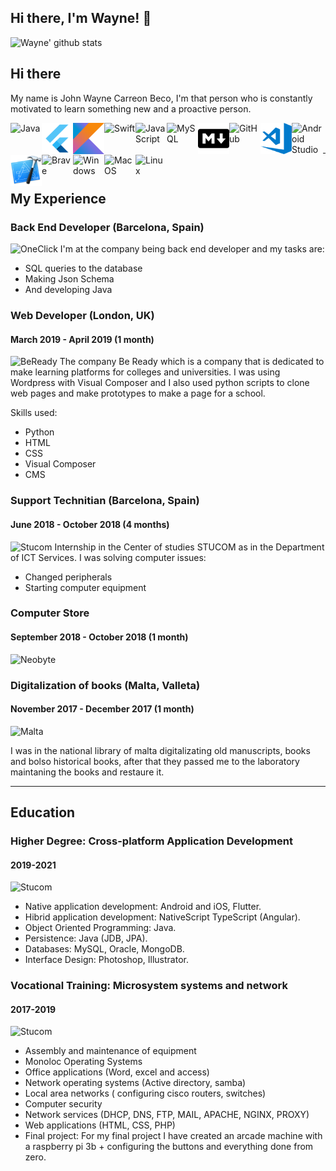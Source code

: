 ## Hi there, I'm Wayne! 👋

![Wayne' github stats](https://github-readme-stats.vercel.app/api?username=jwayne03&count_private=true&show_icons=true&theme=nord)


## Hi there

My name is John Wayne Carreon Beco, I'm that person who is constantly motivated to learn something new and a proactive person.


<img align="left" alt="Java" width="50px" src="https://devicon.dev/devicon.git/icons/java/java-original.svg" />
<img align="left" alt="Flutter" width="50px" src="https://raw.githubusercontent.com/github/explore/80688e429a7d4ef2fca1e82350fe8e3517d3494d/topics/flutter/flutter.png" />
<img align="left" alt="Kotlin" width="50px" src="https://raw.githubusercontent.com/github/explore/80688e429a7d4ef2fca1e82350fe8e3517d3494d/topics/kotlin/kotlin.png" />
<img align="left" alt="Swift" width="50px" src="https://devicon.dev/devicon.git/icons/swift/swift-original.svg" />
<!-- <img align="left" alt="Python" width="50px" src="https://devicon.dev/devicon.git/icons/python/python-original.svg" /> -->
<!-- <img align="left" alt="C" width="50px" src="https://devicon.dev/devicon.git/icons/c/c-original.svg" /> -->
<img align="left" alt="JavaScript" width="50px" src="https://devicon.dev/devicon.git/icons/javascript/javascript-original.svg" />
<img align="left" alt="MySQL" width="50px" src="https://devicon.dev/devicon.git/icons/mysql/mysql-original.svg" />
<!-- <img align="left" alt="PostgtreSQL" width="50px" src="https://devicon.dev/devicon.git/icons/postgresql/postgresql-plain.svg" /> -->
<img align="left" alt="Markdown" width="50px" src="https://raw.githubusercontent.com/github/explore/80688e429a7d4ef2fca1e82350fe8e3517d3494d/topics/markdown/markdown.png" />
<img align="left" alt="GitHub" width="50px" src="https://devicon.dev/devicon.git/icons/github/github-original.svg" />
<img align="left" alt="Visual Studio Code" width="50px" src="https://raw.githubusercontent.com/github/explore/80688e429a7d4ef2fca1e82350fe8e3517d3494d/topics/visual-studio-code/visual-studio-code.png" />
<img align="left" alt="Android Studio" width="50px" src="https://devicon.dev/devicon.git/icons/android/android-plain.svg" />
<img align="left" alt="XCode" width="50px" src="https://raw.githubusercontent.com/github/explore/80688e429a7d4ef2fca1e82350fe8e3517d3494d/topics/xcode/xcode.png" />
<!-- <img align="left" alt="AWS" width="50px" src="https://devicon.dev/devicon.git/icons/amazonwebservices/amazonwebservices-original.svg" /> -->
<!-- <img align="left" alt="Docker" width="50px" src="https://devicon.dev/devicon.git/icons/docker/docker-plain.svg" /> -->
<img align="left" alt="Brave" width="50px" src="https://avatars1.githubusercontent.com/u/12301619?s=200&v=4" />
<!-- <img align="left" alt="Grafana" width="50px" src="https://grafana.com/static/img/logos/grafana_logo_swirl-events.svg" /> -->
<!-- <img align="left" alt="InfluxDB" width="50px" src="https://influxdata.github.io/branding/img/downloads/influxdata-logo--symbol--pool.svg" /> -->
<img align="left" alt="Windows" width="50px" src="https://devicon.dev/devicon.git/icons/windows8/windows8-original.svg" />
<img align="left" alt="MacOS" width="50px" src="https://devicon.dev/devicon.git/icons/apple/apple-original.svg" />
<img align="left" alt="Linux" width="50px" src="https://devicon.dev/devicon.git/icons/linux/linux-original.svg" />
<br><br>


---



<br>


## My Experience

### Back End Developer (Barcelona, Spain)
![OneClick](https://gantabioneclick.com/wp-content/uploads/2020/05/OneClickLogo2020N.png)
 I'm at the company being back end developer and my tasks are:
 - SQL queries to the database
 - Making Json Schema
 - And developing Java

### Web Developer (London, UK)
#### March 2019 - April 2019 (1 month)
![BeReady](https://www.sarchs.com/images/beready-logo_cmyk-01.png)
The company Be Ready which is a company that is dedicated to make learning platforms for colleges and universities. I was using Wordpress with Visual Composer and I also used python scripts to clone web pages and make prototypes to make a page for a school.

Skills used:
- Python
- HTML
- CSS
- Visual Composer
- CMS



### Support Technitian (Barcelona, Spain)
#### June 2018 - October 2018 (4 months)
![Stucom](https://landing.stucom.com/imgs/logos/STUCOM-mini.png)
Internship in the Center of studies STUCOM as in the Department of ICT Services.
I was solving computer issues:
- Changed peripherals
- Starting computer equipment

### Computer Store
#### September 2018 - October 2018 (1 month)
![Neobyte](https://www.jordiniubo.com/wp-content/uploads/iconos.gif)

### Digitalization of books (Malta, Valleta)
#### November 2017 - December 2017 (1 month)
![Malta](https://api.guidememalta.com/images/loadimage/67d32253-6aca-491e-8523-80d04fc5bcd2)

I was in the national library of malta digitalizating old manuscripts, books and bolso historical books, after that they passed me to the laboratory maintaning the books and restaure it.

---

## Education

### Higher Degree: Cross-platform Application Development
#### 2019-2021
![Stucom](https://landing.stucom.com/imgs/logos/STUCOM-mini.png)
- Native application development: Android and iOS, Flutter.
- Hibrid application development: NativeScript TypeScript (Angular).
- Object Oriented Programming: Java.
- Persistence: Java (JDB, JPA).
- Databases: MySQL, Oracle, MongoDB.
- Interface Design: Photoshop, Illustrator.

### Vocational Training: Microsystem systems and network
#### 2017-2019
![Stucom](https://landing.stucom.com/imgs/logos/STUCOM-mini.png)
- Assembly and maintenance of equipment
- Monoloc Operating Systems
- Office applications (Word, excel and access)
- Network operating systems (Active directory, samba)
- Local area networks ( configuring cisco routers, switches)
- Computer security
- Network services (DHCP, DNS, FTP, MAIL, APACHE, NGINX, PROXY)
- Web applications (HTML, CSS, PHP)
- Final project: For my final project I have created an arcade machine with a raspberry pi 3b +
configuring the buttons and everything done from zero.

